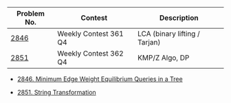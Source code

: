 | Problem No. | Contest                 | Description                   |
| ----------- | ----------------------- | ----------------------------- |
| [2846]      | Weekly Contest 361 Q4   | LCA (binary lifting / Tarjan) |
| [2851]      | Weekly Contest 362 Q4   | KMP/Z Algo, DP                |

- [2846. Minimum Edge Weight Equilibrium Queries in a Tree](https://leetcode.com/problems/minimum-edge-weight-equilibrium-queries-in-a-tree/)

- [2851. String Transformation](https://leetcode.com/problems/string-transformation/)

[2846]: https://leetcode.com/problems/minimum-edge-weight-equilibrium-queries-in-a-tree/
[2851]: https://leetcode.com/problems/string-transformation/
